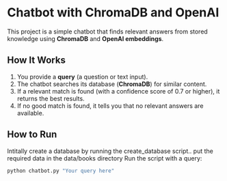 # Chatbot with ChromaDB and OpenAI  

This project is a simple chatbot that finds relevant answers from stored knowledge using **ChromaDB** and **OpenAI embeddings**.  

## How It Works  
1. You provide a **query** (a question or text input).  
2. The chatbot searches its database (**ChromaDB**) for similar content.  
3. If a relevant match is found (with a confidence score of 0.7 or higher), it returns the best results.  
4. If no good match is found, it tells you that no relevant answers are available.  

## How to Run  
Intitally create a database by running the create_database script.. put the required data in the data/books directory
Run the script with a query:  
```sh
python chatbot.py "Your query here"
